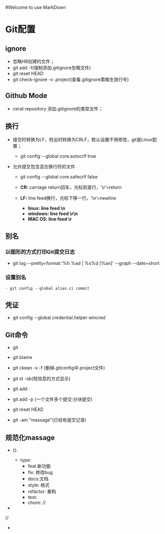 #Welcome to use MarkDown
# Git配置
## ignore
  - 忽略HB创建的文件；
  - git add -f(强制添加.gitignore忽略文件)
  - git reset HEAD
  - git check-ignore -v .project(查看.gitignore策略生效行号)
  
## Github Mode
 - cerat repository 添加.gitignore的类型文件；
 
## 换行  
- 提交时转换为LF，检出时转换为CRLF，默认设置不用修改，git是Linux配置；
  - git config --global core.autocrlf true 
  
- 允许提交包含混合换行符的文件 
  - git config --global core.safecrlf false
  
  - **CR:** carriage return回车，光标到首行，‘\r’=return
  - **LF:** line feed换行，光标下移一行，‘\n’=newline
    - **linux: line feed \n**
    - **windows: line feed \r\n**
    - **MAC OS: line feed \r**
    
## 别名
### 以图形的方式打印Git提交日志
  - git log --pretty=format:'%h %ad | %s%d [%an]' --graph --date=short
  
### 设置别名
	- git config --global alias.ci commit	
	
## 凭证
  - git config --global credential.helper wincred

## Git命令
 - git
 - git blame
 - git ckean -x -f (删掉.gitconfig中.project文件)
 - git st -sb(短信息的方式显示)
 - git add .
 - git add -p (一个文件多个提交:分块提交)
 - git reset HEAD 
 
 - git -am "massage"(已经有提交记录)
## 规范化massage
  - <type> (<scope>): <subject>
    - type:
   		- feat:新功能
   		- fix: 修改bug
   		- docs:文档
   		- style: 格式
   		- refactor: 重构
   		- test:
   		- chore:
 // 
 - <body>
 //
 - <footer>














